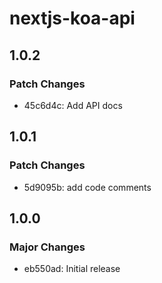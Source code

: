 # nextjs-koa-api

## 1.0.2

### Patch Changes

- 45c6d4c: Add API docs

## 1.0.1

### Patch Changes

- 5d9095b: add code comments

## 1.0.0

### Major Changes

- eb550ad: Initial release
